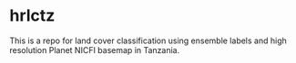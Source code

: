 # hrlctz
This is a repo for land cover classification using ensemble labels and high resolution Planet NICFI basemap in Tanzania.
